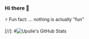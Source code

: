 ### Hi there 👋


⚡ Fun fact: ... nothing is actually "fun"

[//]: #![Upulie's GitHub Stats](https://github-readme-stats.vercel.app/api?username=UpulieHan&show_icons=true&hide=stars)

